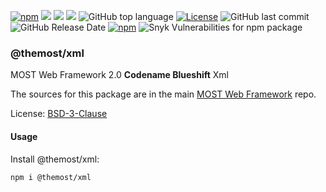 [![npm](https://img.shields.io/npm/v/@themost%2Fxml.svg)](https://www.npmjs.com/package/@themost%2Fxml)
![](https://img.shields.io/david/themost-framework/themost?path=modules%2F%40themost%2Fxml) ![](https://img.shields.io/david/peer/themost-framework/themost?path=modules%2F%40themost%2Fxml)
![](https://img.shields.io/david/dev/themost-framework/themost?path=modules%2F%40themost%2Fxml)
![GitHub top language](https://img.shields.io/github/languages/top/themost-framework/themost)
[![License](https://img.shields.io/npm/l/@themost/xml)](https://github.com/themost-framework/themost/blob/master/LICENSE)
![GitHub last commit](https://img.shields.io/github/last-commit/themost-framework/themost)
![GitHub Release Date](https://img.shields.io/github/release-date/themost-framework/themost)
[![npm](https://img.shields.io/npm/dw/@themost/data)](https://www.npmjs.com/package/@themost%2Fxml)
![Snyk Vulnerabilities for npm package](https://img.shields.io/snyk/vulnerabilities/npm/@themost/xml)
### @themost/xml
MOST Web Framework 2.0 **Codename Blueshift** Xml

The sources for this package are in the main [MOST Web Framework](http://github.com/kbarbounakis/themost) repo.

License: [BSD-3-Clause](https://github.com/kbarbounakis/themost/blob/master/LICENSE)

#### Usage

Install @themost/xml:

    npm i @themost/xml


